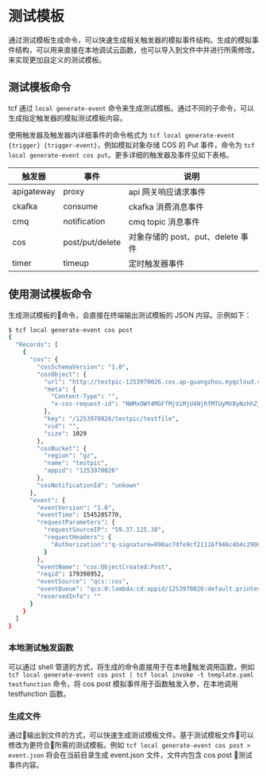 # 测试模板

通过测试模板生成命令，可以快速生成相关触发器的模拟事件结构。生成的模拟事件结构，可以用来直接在本地调试云函数，也可以导入到文件中并进行所需修改，来实现更加自定义的测试模板。

## 测试模板命令

tcf 通过 `local generate-event` 命令来生成测试模板。通过不同的子命令，可以生成指定触发器的模拟测试模板内容。

使用触发器及触发器内详细事件的命令格式为 `tcf local generate-event {trigger} {trigger-event}`，例如模拟对象存储 COS 的 Put 事件，命令为 `tcf local generate-event cos put`。更多详细的触发器及事件见如下表格。

| 触发器 | 事件 | 说明 |
| --- | --- | -- |
| apigateway | proxy | api 网关响应请求事件 |
| ckafka | consume | ckafka 消费消息事件 | 
| cmq | notification | cmq topic 消息事件 |
| cos | post/put/delete | 对象存储的 post、put、delete 事件 |
| timer | timeup | 定时触发器事件 |
 

## 使用测试模板命令

生成测试模板的命令，会直接在终端输出测试模板的 JSON 内容。示例如下：

```bash
$ tcf local generate-event cos post
{
  "Records": [
    {
      "cos": {
        "cosSchemaVersion": "1.0", 
        "cosObject": {
          "url": "http://testpic-1253970026.cos.ap-guangzhou.myqcloud.com/testfile", 
          "meta": {
            "Content-Type": "", 
            "x-cos-request-id": "NWMxOWY4MGFfMjViMjU4NjRfMTUyMV8yNzhhZjM="
          }, 
          "key": "/1253970026/testpic/testfile", 
          "vid": "", 
          "size": 1029
        }, 
        "cosBucket": {
          "region": "gz", 
          "name": "testpic", 
          "appid": "1253970026"
        }, 
        "cosNotificationId": "unkown"
      }, 
      "event": {
        "eventVersion": "1.0", 
        "eventTime": 1545205770, 
        "requestParameters": {
          "requestSourceIP": "59.37.125.38", 
          "requestHeaders": {
            "Authorization":"q-signature=098ac7dfe9cf21116f946c4b4c29001c2b449b14"
          }
        }, 
        "eventName": "cos:ObjectCreated:Post", 
        "reqid": 179398952, 
        "eventSource": "qcs::cos", 
        "eventQueue": "qcs:0:lambda:cd:appid/1253970026:default.printevent.$LATEST", 
        "reservedInfo": ""
      }
    }
  ]
}

```

### 本地测试触发函数

可以通过 shell 管道的方式，将生成的命令直接用于在本地触发调用函数，例如 ` tcf local generate-event cos post | tcf local invoke -t template.yaml testfunction` 命令，将 cos post 模拟事件用于函数触发入参，在本地调用 testfunction 函数。

### 生成文件

通过输出到文件的方式，可以快速生成测试模板文件。基于测试模板文件可以修改为更符合所需的测试模板。例如 `tcf local generate-event cos post > event.json` 将会在当前目录生成 event.json 文件，文件内包含 cos post 测试事件内容。 
